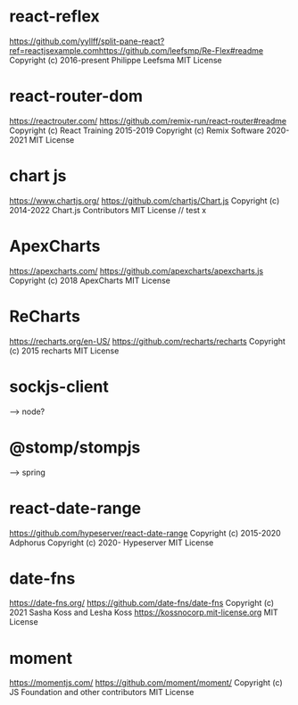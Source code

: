 # react-reflex
https://github.com/yyllff/split-pane-react?ref=reactjsexample.comhttps://github.com/leefsmp/Re-Flex#readme
Copyright (c) 2016-present Philippe Leefsma
MIT License

# react-router-dom
https://reactrouter.com/
https://github.com/remix-run/react-router#readme
Copyright (c) React Training 2015-2019 Copyright (c) Remix Software 2020-2021
MIT License

# chart js
https://www.chartjs.org/
https://github.com/chartjs/Chart.js
Copyright (c) 2014-2022 Chart.js Contributors
MIT License
// test x

# ApexCharts
https://apexcharts.com/
https://github.com/apexcharts/apexcharts.js
Copyright (c) 2018 ApexCharts
MIT License

# ReCharts
https://recharts.org/en-US/
https://github.com/recharts/recharts
Copyright (c) 2015 recharts
MIT License



# sockjs-client
 --> node?
# @stomp/stompjs
 --> spring



# react-date-range
https://github.com/hypeserver/react-date-range
Copyright (c) 2015-2020 Adphorus
Copyright (c) 2020-     Hypeserver
MIT License
# date-fns
https://date-fns.org/
https://github.com/date-fns/date-fns
Copyright (c) 2021 Sasha Koss and Lesha Koss https://kossnocorp.mit-license.org
MIT License
# moment
https://momentjs.com/
https://github.com/moment/moment/
Copyright (c) JS Foundation and other contributors
MIT License